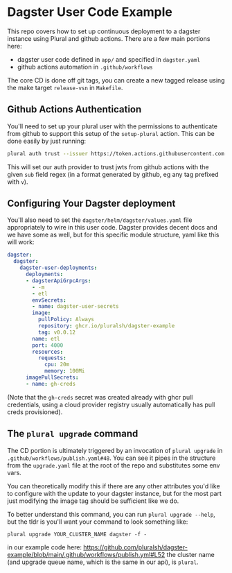 # Dagster User Code Example

This repo covers how to set up continuous deployment to a dagster instance using Plural and github actions.  There are a few main portions here:

* dagster user code defined in `app/` and specified in `dagster.yaml`
* github actions automation in `.github/workflows`

The core CD is done off git tags, you can create a new tagged release using the make target `release-vsn` in `Makefile`.

## Github Actions Authentication

You'll need to set up your plural user with the permissions to authenticate from github to support this setup of the `setup-plural` action.  This can be done easily by just running:

```bash
plural auth trust --issuer https://token.actions.githubusercontent.com --trust "repo:<your-dagster-repo>:ref:refs/tags/v.*"
```

This will set our auth provider to trust jwts from github actions with the given `sub` field regex (in a format generated by github, eg any tag prefixed with `v`).

## Configuring Your Dagster deployment

You'll also need to set the `dagster/helm/dagster/values.yaml` file appropriately to wire in this user code.  Dagster provides decent docs and we have some as well, but for this specific module structure, yaml like this will work:

```yaml
dagster:
  dagster:
    dagster-user-deployments:
      deployments:
      - dagsterApiGrpcArgs:
        - -m
        - etl
        envSecrets:
        - name: dagster-user-secrets
        image:
          pullPolicy: Always
          repository: ghcr.io/pluralsh/dagster-example
          tag: v0.0.12
        name: etl
        port: 4000
        resources:
          requests:
            cpu: 20m
            memory: 100Mi
      imagePullSecrets:
      - name: gh-creds
```

(Note that the `gh-creds` secret was created already with ghcr pull credentials, using a cloud provider registry usually automatically has pull creds provisioned).

## The `plural upgrade` command

The CD portion is ultimately triggered by an invocation of `plural upgrade` in `.github/workflows/publish.yaml#48`.  You can see it pipes in the structure from the `upgrade.yaml` file at the root of the repo and substitutes some env vars.  

You can theoretically modify this if there are any other attributes you'd like to configure with the update to your dagster instance, but for the most part just modifying the image tag should be sufficient like we do.

To better understand this command, you can run `plural upgrade --help`, but the tldr is you'll want your command to look something like:

```
plural upgrade YOUR_CLUSTER_NAME dagster -f -
```

in our example code here: https://github.com/pluralsh/dagster-example/blob/main/.github/workflows/publish.yml#L52 the cluster name (and upgrade queue name, which is the same in our api), is `plural`.